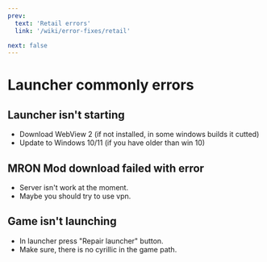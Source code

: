 ```yaml
---
prev:
  text: 'Retail errors'
  link: '/wiki/error-fixes/retail'

next: false
---
```


# Launcher commonly errors

## Launcher isn't starting
- Download WebView 2 (if not installed, in some windows builds it cutted)
- Update to Windows 10/11 (if you have older than win 10)

## MRON Mod download failed with error
- Server isn't work at the moment.
- Maybe you should try to use vpn.

## Game isn't launching
  - In launcher press "Repair launcher" button.
- Make sure, there is no cyrillic in the game path.